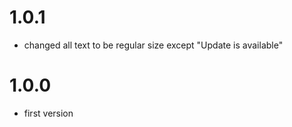 # 1.0.1

- changed all text to be regular size except "Update is available"

# 1.0.0

- first version
